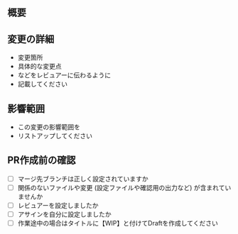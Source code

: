 ## 概要

<!-- このPRの目的と概要を簡潔に記述してください。 -->

## 変更の詳細

- 変更箇所
- 具体的な変更点
- などをレビュアーに伝わるように
- 記載してください

## 影響範囲

- この変更の影響範囲を
- リストアップしてください

## PR作成前の確認

- [ ] マージ先ブランチは正しく設定されていますか
- [ ] 関係のないファイルや変更 (設定ファイルや確認用の出力など) が含まれていませんか
- [ ] レビュアーを設定しましたか
- [ ] アサインを自分に設定しましたか
- [ ] 作業途中の場合はタイトルに【WIP】と付けてDraftを作成してください
